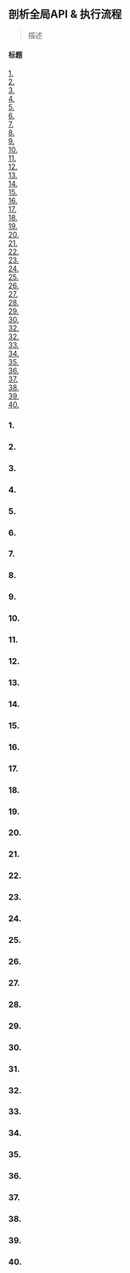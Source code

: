 ## 剖析全局API & 执行流程
> 描述
#### 标题

[1. ](#1)<br>
[2. ](#2)<br>
[3. ](#3)<br>
[4. ](#4)<br>
[5. ](#5)<br>
[6. ](#6)<br>
[7. ](#7)<br>
[8. ](#8)<br>
[9. ](#9)<br>
[10. ](#10)<br>
[11. ](#11)<br>
[12. ](#12)<br>
[13. ](#13)<br>
[14. ](#14)<br>
[15. ](#15)<br>
[16. ](#16)<br>
[17. ](#17)<br>
[18. ](#18)<br>
[19. ](#19)<br>
[20. ](#20)<br>
[21. ](#21)<br>
[22. ](#22)<br>
[23. ](#23)<br>
[24. ](#24)<br>
[25. ](#25)<br>
[26. ](#26)<br>
[27. ](#27)<br>
[28. ](#28)<br>
[29. ](#29)<br>
[30. ](#30)<br>
[32. ](#32)<br>
[32. ](#32)<br>
[33. ](#33)<br>
[34. ](#34)<br>
[35. ](#35)<br>
[36. ](#36)<br>
[37. ](#37)<br>
[38. ](#38)<br>
[39. ](#39)<br>
[40. ](#40)<br>
### <a id="1"></a>1.
### <a id="2"></a>2.
### <a id="3"></a>3.
### <a id="4"></a>4.
### <a id="5"></a>5.
### <a id="6"></a>6.
### <a id="7"></a>7.
### <a id="8"></a>8.
### <a id="9"></a>9.
### <a id="10"></a>10.
### <a id="11"></a>11.
### <a id="12"></a>12.
### <a id="13"></a>13.
### <a id="14"></a>14.
### <a id="15"></a>15.
### <a id="16"></a>16.
### <a id="17"></a>17.
### <a id="18"></a>18.
### <a id="19"></a>19.
### <a id="20"></a>20.
### <a id="21"></a>21.
### <a id="22"></a>22.
### <a id="23"></a>23.
### <a id="24"></a>24.
### <a id="25"></a>25.
### <a id="26"></a>26.
### <a id="27"></a>27.
### <a id="28"></a>28.
### <a id="29"></a>29.
### <a id="30"></a>30.
### <a id="31"></a>31.
### <a id="32"></a>32.
### <a id="33"></a>33.
### <a id="34"></a>34.
### <a id="35"></a>35.
### <a id="36"></a>36.
### <a id="37"></a>37.
### <a id="38"></a>38.
### <a id="39"></a>39.
### <a id="40"></a>40.
